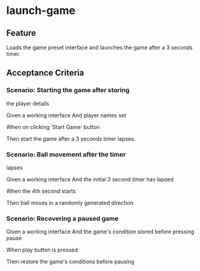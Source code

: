 # launch-game

## Feature

Loads the game preset interface and
launches the game after a 3 seconds timer.

## Acceptance Criteria

### Scenario: Starting the game after storing
the player details

Given a working interface
And player names set

When on clicking 'Start Game' button

Then start the game after a 3 seconds
timer lapses.

### Scenario: Ball movement after the timer
lapses

Given a working interface
And the initial 3 second timer has lapsed

When the 4th second starts

Then ball moves in a randomly generated
direction

### Scenario: Recovering a paused game

Given a working interface
And the game's condition stored before
pressing pause

When play button is pressed

Then restore the game's conditions
before pausing
